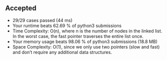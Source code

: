 Accepted
--------

-   29/29 cases passed (44 ms)
-   Your runtime beats 62.69 % of python3 submissions
-   Time Complexity: O(n), where n is the number of nodes in the linked list. In the worst case, the fast pointer traverses the entire list once.
-   Your memory usage beats 98.06 % of python3 submissions (18.8 MB)
-   Space Complexity: O(1), since we only use two pointers (slow and fast) and don’t require any additional data structures.